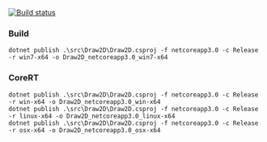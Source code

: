 [![Build status](https://dev.azure.com/wieslawsoltes/GitHub/_apis/build/status/Sources/Draw2D)](https://dev.azure.com/wieslawsoltes/GitHub/_build/latest?definitionId=73)

### Build

```
dotnet publish .\src\Draw2D\Draw2D.csproj -f netcoreapp3.0 -c Release -r win7-x64 -o Draw2D_netcoreapp3.0_win7-x64
```

### CoreRT

```
dotnet publish .\src\Draw2D\Draw2D.csproj -f netcoreapp3.0 -c Release -r win-x64 -o Draw2D_netcoreapp3.0_win-x64
dotnet publish .\src\Draw2D\Draw2D.csproj -f netcoreapp3.0 -c Release -r linux-x64 -o Draw2D_netcoreapp3.0_linux-x64
dotnet publish .\src\Draw2D\Draw2D.csproj -f netcoreapp3.0 -c Release -r osx-x64 -o Draw2D_netcoreapp3.0_osx-x64
```
